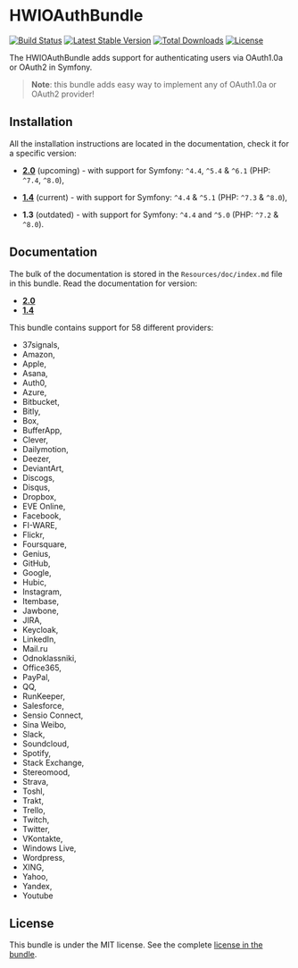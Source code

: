 HWIOAuthBundle
==============

[![Build Status](https://github.com/hwi/HWIOAuthBundle/workflows/CI/badge.svg?branch=1.4)](https://github.com/hwi/HWIOAuthBundle/actions?query=workflow%3ACI) [![Latest Stable Version](https://poser.pugx.org/hwi/oauth-bundle/v/stable.svg)](https://packagist.org/packages/hwi/oauth-bundle) [![Total Downloads](https://poser.pugx.org/hwi/oauth-bundle/downloads.svg)](https://packagist.org/packages/hwi/oauth-bundle) [![License](https://poser.pugx.org/hwi/oauth-bundle/license.svg)](https://packagist.org/packages/hwi/oauth-bundle)

The HWIOAuthBundle adds support for authenticating users via OAuth1.0a or OAuth2 in Symfony.

> __Note__: this bundle adds easy way to implement any of OAuth1.0a or OAuth2 provider!

Installation
------------

All the installation instructions are located in the documentation, check it for a specific version:

* [__2.0__](https://github.com/hwi/HWIOAuthBundle/blob/master/docs/1-setting_up_the_bundle.md) (upcoming) - with support for Symfony: `^4.4`, `^5.4` & `^6.1` (PHP: `^7.4`, `^8.0`),

* [__1.4__](https://github.com/hwi/HWIOAuthBundle/blob/1.4/Resources/doc/1-setting_up_the_bundle.md) (current) - with support for Symfony: `^4.4` & `^5.1` (PHP: `^7.3` & `^8.0`),

* __1.3__ (outdated) - with support for Symfony: `^4.4` and `^5.0` (PHP: `^7.2` & `^8.0`).


Documentation
-------------

The bulk of the documentation is stored in the `Resources/doc/index.md`
file in this bundle. Read the documentation for version:

* [__2.0__](https://github.com/hwi/HWIOAuthBundle/blob/master/docs/index.md)
* [__1.4__](https://github.com/hwi/HWIOAuthBundle/blob/1.4/Resources/doc/index.md)

This bundle contains support for 58 different providers:
* 37signals,
* Amazon,
* Apple,
* Asana,
* Auth0,
* Azure,
* Bitbucket,
* Bitly,
* Box,
* BufferApp,
* Clever,
* Dailymotion,
* Deezer,
* DeviantArt,
* Discogs,
* Disqus,
* Dropbox,
* EVE Online,
* Facebook,
* FI-WARE,
* Flickr,
* Foursquare,
* Genius,
* GitHub,
* Google,
* Hubic,
* Instagram,
* Itembase,
* Jawbone,
* JIRA,
* Keycloak,
* LinkedIn,
* Mail.ru
* Odnoklassniki,
* Office365,
* PayPal,
* QQ,
* RunKeeper,
* Salesforce,
* Sensio Connect,
* Sina Weibo,
* Slack,
* Soundcloud,
* Spotify,
* Stack Exchange,
* Stereomood,
* Strava,
* Toshl,
* Trakt,
* Trello,
* Twitch,
* Twitter,
* VKontakte,
* Windows Live,
* Wordpress,
* XING,
* Yahoo,
* Yandex,
* Youtube

License
-------

This bundle is under the MIT license. See the complete [license in the bundle](https://github.com/hwi/HWIOAuthBundle/blob/master/LICENSE).
